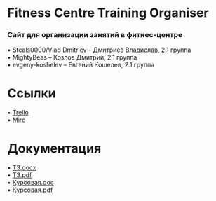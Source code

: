 # Fitness Centre Training Organiser
### Сайт для организации занятий в фитнес-центре
•	Steals0000/Vlad Dmitriev - Дмитриев Владислав, 2.1 группа <br>
• MightyBeas – Козлов Дмитрий, 2.1 группа <br>
• evgeny-koshelev – Евгений Кошелев, 2.1 группа <br>
# Ссылки
•	[Trello](https://trello.com/b/FvBS5sKk/тп-проект) <br>
•	[Miro](https://miro.com/app/board/o9J_kukfJjA=/)
# Документация
•	[ТЗ.docx](https://github.com/Steals0000/FitnessCentreTrainingOrganiser/blob/master/documents/TZ.docx) <br>
•	[ТЗ.pdf](https://github.com/Steals0000/FitnessCentreTrainingOrganiser/blob/master/documents/TZ.pdf) <br>
•	[Курсовая.doc](https://github.com/Steals0000/FitnessCentreTrainingOrganiser/blob/master/documents/Kursovaya_rabota.docx) <br>
•	[Курсовая.pdf](https://github.com/Steals0000/FitnessCentreTrainingOrganiser/blob/master/documents/Kursovaya_rabota.pdf)
